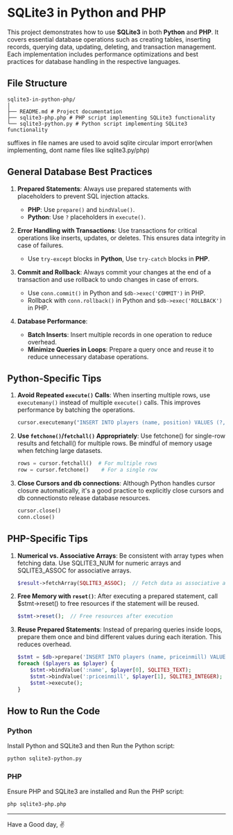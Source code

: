 # SQLite3 in Python and PHP

This project demonstrates how to use **SQLite3** in both **Python** and **PHP**. It covers essential database operations such as creating tables, inserting records, querying data, updating, deleting, and transaction management. Each implementation includes performance optimizations and best practices for database handling in the respective languages.

## File Structure
````
sqlite3-in-python-php/ 
│ 
├── README.md # Project documentation 
├── sqlite3-php.php # PHP script implementing SQLite3 functionality 
└── sqlite3-python.py # Python script implementing SQLite3 functionality
````
suffixes in file names are used to avoid sqlite circular import error(when implementing, dont name files like sqlite3.py/php)

## General Database Best Practices

1. **Prepared Statements**: Always use prepared statements with placeholders to prevent SQL injection attacks.
   - **PHP**: Use `prepare()` and `bindValue()`.
   - **Python**: Use `?` placeholders in `execute()`.
   
2. **Error Handling with Transactions**: Use transactions for critical operations like inserts, updates, or deletes. This ensures data integrity in case of failures.
   - Use `try-except` blocks in **Python**, Use `try-catch` blocks in **PHP**.

3. **Commit and Rollback**: Always commit your changes at the end of a transaction and use rollback to undo changes in case of errors.
   - Use `conn.commit()` in Python and `$db->exec('COMMIT')` in PHP.
   - Rollback with `conn.rollback()` in Python and `$db->exec('ROLLBACK')` in PHP.

4. **Database Performance**:
   - **Batch Inserts**: Insert multiple records in one operation to reduce overhead.
   - **Minimize Queries in Loops**: Prepare a query once and reuse it to reduce unnecessary database operations.


## Python-Specific Tips

1. **Avoid Repeated `execute()` Calls**: When inserting multiple rows, use `executemany()` instead of multiple `execute()` calls. This improves performance by batching the operations.
   ```python
   cursor.executemany("INSERT INTO players (name, position) VALUES (?, ?)", players_list)
   ````
2. **Use `fetchone()`/`fetchall()` Appropriately**: Use fetchone() for single-row results and fetchall() for multiple rows. Be mindful of memory usage when fetching large datasets.
    ```python
    rows = cursor.fetchall()  # For multiple rows
    row = cursor.fetchone()    # For a single row
    ```
3. **Close Cursors and db connections**: Although Python handles cursor closure automatically, it's a good practice to explicitly close cursors and db connectionsto release database resources.
    ```python
    cursor.close()
    conn.close()
    ```

## PHP-Specific Tips

1. **Numerical vs. Associative Arrays**: Be consistent with array types when fetching data.
Use SQLITE3_NUM for numeric arrays and SQLITE3_ASSOC for associative arrays.
    ```php
    $result->fetchArray(SQLITE3_ASSOC);  // Fetch data as associative array
    ```
2. **Free Memory with `reset()`**: After executing a prepared statement, call $stmt->reset() to free resources if the statement will be reused.
    ```php
    $stmt->reset();  // Free resources after execution
    ````
3. **Reuse Prepared Statements**: Instead of preparing queries inside loops, prepare them once and bind different values during each iteration. This reduces overhead.
    ```php
    $stmt = $db->prepare('INSERT INTO players (name, priceinmill) VALUES (:name, :priceinmill)');
    foreach ($players as $player) {
        $stmt->bindValue(':name', $player[0], SQLITE3_TEXT);
        $stmt->bindValue(':priceinmill', $player[1], SQLITE3_INTEGER);
        $stmt->execute();
    }
    ```

## How to Run the Code

### Python
Install Python and SQLite3 and then Run the Python script:
```bash
python sqlite3-python.py
```

### PHP
Ensure PHP and SQLite3 are installed and Run the PHP script:
```bash
php sqlite3-php.php
```
---
Have a Good day, :v:
